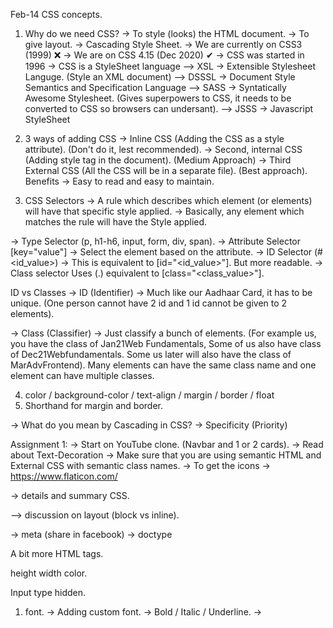 Feb-14
CSS concepts.

1. Why do we need CSS?
-> To style (looks) the HTML document.
-> To give layout.
-> Cascading Style Sheet.
-> We are currently on CSS3 (1999) ❌
-> We are on CSS 4.15 (Dec 2020) ✔
-> CSS was started in 1996
-> CSS is a StyleSheet language
--> XSL -> Extensible Stylesheet Languge. (Style an XML document)
--> DSSSL -> Document Style Semantics and Specification Language
--> SASS -> Syntatically Awesome Stylesheet. (Gives superpowers to CSS, it needs to be converted to CSS so browsers can undersant).
--> JSSS -> Javascript StyleSheet


2. 3 ways of adding CSS
-> Inline CSS (Adding the CSS as a style attribute). (Don't do it, lest recommended).
-> Second, internal CSS (Adding style tag in the document). (Medium Approach)
-> Third External CSS (All the CSS will be in a separate file). (Best approach). Benefits -> Easy to read and easy to maintain.


3. CSS Selectors
-> A rule which describes which element (or elements) will have that specific style applied.
-> Basically, any element which matches the rule will have the Style applied.

-> Type Selector (p, h1-h6, input, form, div, span).
-> Attribute Selector [key="value"] -> Select the element based on the attribute.
-> ID Selector (#<id_value>) -> This is equivalent to [id="<id_value>"]. But more readable.
-> Class selector Uses (.) equivalent to [class="<class_value>"].

ID vs Classes
-> ID (Identifier) -> Much like our Aadhaar Card, it has to be unique. (One person cannot have 2 id and 1 id cannot be given to 2 elements).

-> Class (Classifier) -> Just classify a bunch of elements. (For example us, you have the class of Jan21Web Fundamentals, Some of us also have class of Dec21Webfundamentals. Some us later will also have the class of MarAdvFrontend). Many elements can have the same class name and one element can have multiple classes.


4. color / background-color / text-align / margin / border / float
5. Shorthand for margin and border.

-> What do you mean by Cascading in CSS?
-> Specificity (Priority)

Assignment 1:
-> Start on YouTube clone. (Navbar and 1 or 2 cards).
-> Read about Text-Decoration
-> Make sure that you are using semantic HTML and External CSS with semantic class names.
-> To get the icons -> https://www.flaticon.com/


-> details and summary
CSS.


--> discussion on layout (block vs inline).


-> meta (share in facebook)
-> doctype


A bit more HTML tags.


height width color.


Input type hidden.


1. font.
-> Adding custom font.
-> Bold / Italic / Underline.
-> 